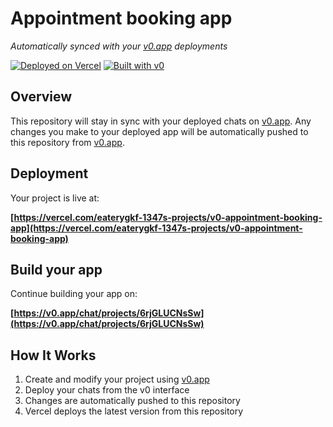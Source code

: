 # Appointment booking app

*Automatically synced with your [v0.app](https://v0.app) deployments*

[![Deployed on Vercel](https://img.shields.io/badge/Deployed%20on-Vercel-black?style=for-the-badge&logo=vercel)](https://vercel.com/eaterygkf-1347s-projects/v0-appointment-booking-app)
[![Built with v0](https://img.shields.io/badge/Built%20with-v0.app-black?style=for-the-badge)](https://v0.app/chat/projects/6rjGLUCNsSw)

## Overview

This repository will stay in sync with your deployed chats on [v0.app](https://v0.app).
Any changes you make to your deployed app will be automatically pushed to this repository from [v0.app](https://v0.app).

## Deployment

Your project is live at:

**[https://vercel.com/eaterygkf-1347s-projects/v0-appointment-booking-app](https://vercel.com/eaterygkf-1347s-projects/v0-appointment-booking-app)**

## Build your app

Continue building your app on:

**[https://v0.app/chat/projects/6rjGLUCNsSw](https://v0.app/chat/projects/6rjGLUCNsSw)**

## How It Works

1. Create and modify your project using [v0.app](https://v0.app)
2. Deploy your chats from the v0 interface
3. Changes are automatically pushed to this repository
4. Vercel deploys the latest version from this repository